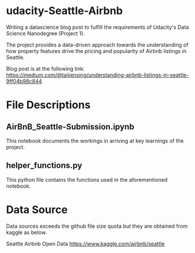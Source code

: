 # udacity-Seattle-Airbnb
Writing a datascience blog post to fulfill the requirements of Udacity's Data Science Nanodegree (Project 1).

The project provides a data-driven approach towards the understanding of how property features drive the pricing and popularity of Airbnb listings in Seattle.

Blog post is at the following link:
https://medium.com/@taijiensing/understanding-airbnb-listings-in-seattle-9ff04b98c844

# File Descriptions
## AirBnB_Seattle-Submission.ipynb
This notebook documents the workings in arriving at key learnings of the project.

## helper_functions.py
This python file contains the functions used in the aforementioned notebook.

# Data Source
Data sources exceeds the github file size quota but they are obtained from kaggle as below.

Seattle Airbnb Open Data
https://www.kaggle.com/airbnb/seattle

